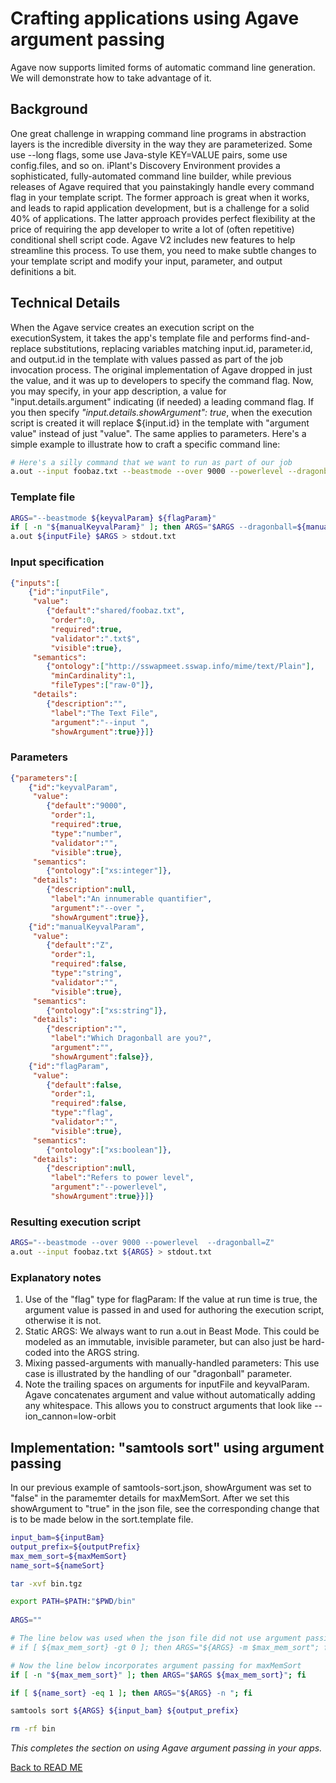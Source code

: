 Crafting applications using Agave argument passing
==================================================
Agave now supports limited forms of automatic command line generation. We will demonstrate how to take advantage of it.

Background
----------
One great challenge in wrapping command line programs in abstraction layers is the incredible diversity in the way they are parameterized. Some use --long flags, some use Java-style KEY=VALUE pairs, some use config.files, and so on. iPlant's Discovery Environment provides a sophisticated, fully-automated command line builder, while previous releases of Agave required that you painstakingly handle every command flag in your template script. The former approach is great when it works, and leads to rapid application development, but is a challenge for a solid 40% of applications. The latter approach provides perfect flexibility at the price of requiring the app developer to write a lot of (often repetitive) conditional shell script code. Agave V2 includes new features to help streamline this process. To use them, you need to make subtle changes to your template script and modify your input, parameter, and output definitions a bit. 

Technical Details
-----------------
When the Agave service creates an execution script on the executionSystem, it takes the app's template file and performs find-and-replace substitutions, replacing variables matching input.id, parameter.id, and output.id in the template with values passed as part of the job invocation process. The original implementation of Agave dropped in just the value, and it was up to developers to specify the command flag. Now, you may specify, in your app description, a value for "input.details.argument" indicating (if needed) a leading command flag. If you then specify *"input.details.showArgument": true*, when the execution script is created it will replace ${input.id} in the template with "argument value" instead of just "value". The same applies to parameters. Here's a simple example to illustrate how to craft a specific command line:

```sh
# Here's a silly command that we want to run as part of our job
a.out --input foobaz.txt --beastmode --over 9000 --powerlevel --dragonball=Z > stdout.txt
```

### Template file
```sh
ARGS="--beastmode ${keyvalParam} ${flagParam}"
if [ -n "${manualKeyvalParam}" ]; then ARGS="$ARGS --dragonball=${manualKeyvalParam}"
a.out ${inputFile} $ARGS > stdout.txt
```

### Input specification
```json
{"inputs":[
    {"id":"inputFile",
     "value":
        {"default":"shared/foobaz.txt",
         "order":0,
         "required":true,
         "validator":".txt$",
         "visible":true},
     "semantics":
        {"ontology":["http://sswapmeet.sswap.info/mime/text/Plain"],
         "minCardinality":1,
         "fileTypes":["raw-0"]},
     "details":
        {"description":"",
         "label":"The Text File",
         "argument":"--input ",
         "showArgument":true}}]}
```

### Parameters
```json
{"parameters":[
    {"id":"keyvalParam",
     "value":
        {"default":"9000",
         "order":1,
         "required":true,
         "type":"number",
         "validator":"",
         "visible":true},
     "semantics":
        {"ontology":["xs:integer"]},
     "details":
        {"description":null,
         "label":"An innumerable quantifier",
         "argument":"--over ",
         "showArgument":true}},
	{"id":"manualKeyvalParam",
     "value":
        {"default":"Z",
         "order":1,
         "required":false,
         "type":"string",
         "validator":"",
         "visible":true},
     "semantics":
        {"ontology":["xs:string"]},
     "details":
        {"description":"",
         "label":"Which Dragonball are you?",
         "argument":"",
         "showArgument":false}},
    {"id":"flagParam",
     "value":
        {"default":false,
         "order":1,
         "required":false,
         "type":"flag",
         "validator":"",
         "visible":true},
     "semantics":
        {"ontology":["xs:boolean"]},
     "details":
        {"description":null,
         "label":"Refers to power level",
         "argument":"--powerlevel",
         "showArgument":true}}]}
```

### Resulting execution script
```sh
ARGS="--beastmode --over 9000 --powerlevel  --dragonball=Z"
a.out --input foobaz.txt ${ARGS} > stdout.txt
```

### Explanatory notes
1. Use of the "flag" type for flagParam: If the value at run time is true, the argument value is passed in and used for authoring the execution script, otherwise it is not. 
2. Static ARGS: We always want to run a.out in Beast Mode. This could be modeled as an immutable, invisible parameter, but can also just be hard-coded into the ARGS string.
3. Mixing passed-arguments with manually-handled parameters: This use case is illustrated by the handling of our "dragonball" parameter.
4. Note the trailing spaces on arguments for inputFile and keyvalParam. Agave concatenates argument and value without automatically adding any whitespace. This allows you to construct arguments that look like --ion_cannon=low-orbit

Implementation: "samtools sort" using argument passing
-------------------------------------------------------

In our previous example of samtools-sort.json, showArgument was set to "false" in the paramemter details for maxMemSort.  After we set this showArgument to "true" in the json file, see the corresponding change that is to be made below in the sort.template file.


```sh
input_bam=${inputBam}
output_prefix=${outputPrefix}
max_mem_sort=${maxMemSort}
name_sort=${nameSort}

tar -xvf bin.tgz

export PATH=$PATH:"$PWD/bin"
 
ARGS=""

# The line below was used when the json file did not use argument passing for maxMemSort
# if [ ${max_mem_sort} -gt 0 ]; then ARGS="${ARGS} -m $max_mem_sort"; fi

# Now the line below incorporates argument passing for maxMemSort
if [ -n "${max_mem_sort}" ]; then ARGS="$ARGS ${max_mem_sort}"; fi

if [ ${name_sort} -eq 1 ]; then ARGS="${ARGS} -n "; fi

samtools sort ${ARGS} ${input_bam} ${output_prefix}

rm -rf bin

```

*This completes the section on using Agave argument passing in your apps.*

[Back to READ ME](../README.md)
